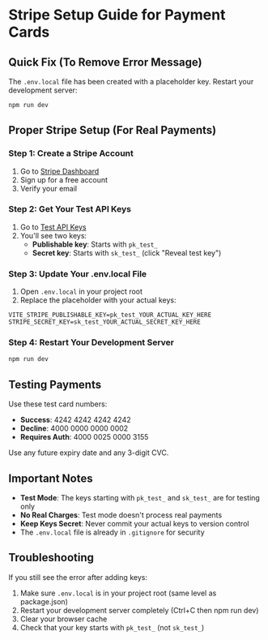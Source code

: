 # Stripe Setup Guide for Payment Cards

## Quick Fix (To Remove Error Message)

The `.env.local` file has been created with a placeholder key. Restart your development server:

```bash
npm run dev
```

## Proper Stripe Setup (For Real Payments)

### Step 1: Create a Stripe Account
1. Go to [Stripe Dashboard](https://dashboard.stripe.com/register)
2. Sign up for a free account
3. Verify your email

### Step 2: Get Your Test API Keys
1. Go to [Test API Keys](https://dashboard.stripe.com/test/apikeys)
2. You'll see two keys:
   - **Publishable key**: Starts with `pk_test_`
   - **Secret key**: Starts with `sk_test_` (click "Reveal test key")

### Step 3: Update Your .env.local File
1. Open `.env.local` in your project root
2. Replace the placeholder with your actual keys:

```env
VITE_STRIPE_PUBLISHABLE_KEY=pk_test_YOUR_ACTUAL_KEY_HERE
STRIPE_SECRET_KEY=sk_test_YOUR_ACTUAL_SECRET_KEY_HERE
```

### Step 4: Restart Your Development Server
```bash
npm run dev
```

## Testing Payments

Use these test card numbers:
- **Success**: 4242 4242 4242 4242
- **Decline**: 4000 0000 0000 0002
- **Requires Auth**: 4000 0025 0000 3155

Use any future expiry date and any 3-digit CVC.

## Important Notes

- **Test Mode**: The keys starting with `pk_test_` and `sk_test_` are for testing only
- **No Real Charges**: Test mode doesn't process real payments
- **Keep Keys Secret**: Never commit your actual keys to version control
- The `.env.local` file is already in `.gitignore` for security

## Troubleshooting

If you still see the error after adding keys:
1. Make sure `.env.local` is in your project root (same level as package.json)
2. Restart your development server completely (Ctrl+C then npm run dev)
3. Clear your browser cache
4. Check that your key starts with `pk_test_` (not `sk_test_`)